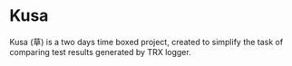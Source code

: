 # Kusa
Kusa (草) is a two days time boxed project, created to simplify the task of comparing test results generated by TRX logger.
